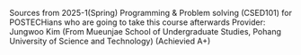 Sources from 2025-1(Spring) Programming & Problem solving (CSED101) for POSTECHians who are going to take this course afterwards
Provider: Jungwoo Kim (From Mueunjae School of Undergraduate Studies, Pohang University of Science and Technology) (Achievied A+)
